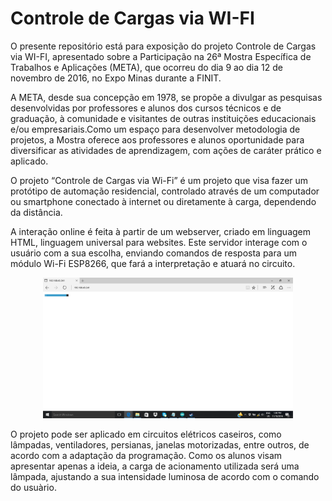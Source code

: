 
# Controle de Cargas via WI-FI

O presente repositório está para exposição do projeto Controle de Cargas via WI-FI, apresentado sobre a Participação na 26ª Mostra Específica de Trabalhos e Aplicações (META), que ocorreu do dia 9 ao dia 12 de novembro de 2016, no Expo Minas durante a FINIT.

A META, desde sua concepção em 1978, se propõe a divulgar as pesquisas desenvolvidas por professores e alunos dos cursos técnicos e de graduação, à comunidade e visitantes de outras instituições educacionais e/ou empresariais.Como um espaço para desenvolver metodologia de projetos, a Mostra oferece aos professores e alunos oportunidade para diversificar as atividades de aprendizagem, com ações de caráter prático e aplicado.

O projeto “Controle de Cargas via Wi-Fi” é um projeto que visa fazer um protótipo de automação residencial, controlado através de um computador ou smartphone conectado à internet ou diretamente à carga, dependendo da distância.

A interação online é feita à partir de um webserver, criado em linguagem HTML, linguagem universal para websites. Este servidor interage com o usuário com a sua escolha, enviando comandos de resposta para um módulo Wi-Fi ESP8266, que fará a interpretação e atuará no circuito.

  <p align="center">
    <img src="imagens/Website.png" alt="Demonstração do site" width="400"/>
  </p> 

O projeto pode ser aplicado em circuitos elétricos caseiros, como lâmpadas, ventiladores, persianas, janelas motorizadas, entre outros, de acordo com a adaptação da programação. Como os alunos visam apresentar apenas a ideia, a carga de acionamento utilizada será uma lâmpada, ajustando a sua intensidade luminosa de acordo com o comando do usuàrio.
